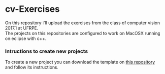 # cv-Exercises
On this repository I'll upload the exercises from the class of computer vision 2017.1 at UFRPE.<br>
The projects on this repositories are configured to work on MacOSX running on eclipse with c++.

### Intructions to create new projects

To create a new project you can download the template on <a href="https://github.com/luizfranca/cv-template">this repository</a> and follow its instructions.